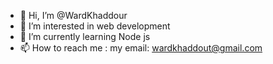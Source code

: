 - 👋 Hi, I’m @WardKhaddour
- 👀 I’m interested in web development
- 🌱 I’m currently learning Node js
- 📫 How to reach me :
my email: wardkhaddout@gmail.com

